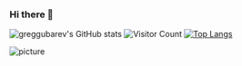 ### Hi there 👋
![greggubarev's GitHub stats](https://github-readme-stats.vercel.app/api?username=greggubarev&show_icons=true&theme=radical)
![Visitor Count](https://profile-counter.glitch.me/greggubarev/count.svg)
[![Top Langs](https://github-readme-stats.vercel.app/api/top-langs/?username=greggubarev&layout=compact)](https://github.com/greggubarev/github-readme-stats)

![picture](https://media.giphy.com/media/3o6gaUWK6ekJEOjdcs/giphy.gif)
<!--
**greggubarev/greggubarev** is a ✨ _special_ ✨ repository because its `README.md` (this file) appears on your GitHub profile.

Here are some ideas to get you started:

- 🔭 I’m currently working on ...
- 🌱 I’m currently learning ...
- 👯 I’m looking to collaborate on ...
- 🤔 I’m looking for help with ...
- 💬 Ask me about ...
- 📫 How to reach me: ...
- 😄 Pronouns: ...
- ⚡ Fun fact: ...
-->
